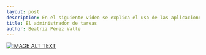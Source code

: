 ```yaml
---
layout: post
description: En el siguiente vídeo se explica el uso de las aplicaciones virtualizadas de la Universidad de La Rioja.
title: El administrador de tareas
author: Beatriz Pérez Valle
---
```


[![IMAGE ALT TEXT](http://img.youtube.com/vi/2JPtiQJsIYc/0.jpg)](http://www.youtube.com/watch?v=2JPtiQJsIYc "Aplicaciones virtualizadas")
